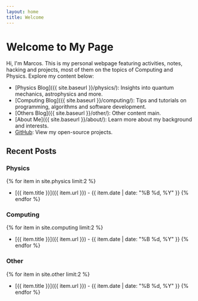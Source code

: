 ```yaml
---
layout: home
title: Welcome
---
```

# Welcome to My Page

Hi, I'm Marcos. This is my personal webpage featuring activities, notes, hacking and projects, most of them on the topics of Computing and Physics. Explore my content below:

- [Physics Blog]({{ site.baseurl }}/physics/): Insights into quantum mechanics, astrophysics and more.
- [Computing Blog]({{ site.baseurl }}/computing/): Tips and tutorials on programming, algorithms and software development.
- [Others Blog]({{ site.baseurl }}/other/): Other content main.
- [About Me]({{ site.baseurl }}/about/): Learn more about my background and interests.
- [GitHub](https://github.com/marc029github): View my open-source projects.

## Recent Posts

### Physics
{% for item in site.physics limit:2 %}
- [{{ item.title }}]({{ item.url }}) - {{ item.date | date: "%B %d, %Y" }}
{% endfor %}

### Computing
{% for item in site.computing limit:2 %}
- [{{ item.title }}]({{ item.url }}) - {{ item.date | date: "%B %d, %Y" }}
{% endfor %}

### Other
{% for item in site.other limit:2 %}
- [{{ item.title }}]({{ item.url }}) - {{ item.date | date: "%B %d, %Y" }}
{% endfor %}